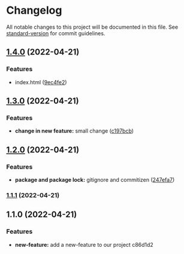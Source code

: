 # Changelog

All notable changes to this project will be documented in this file. See [standard-version](https://github.com/conventional-changelog/standard-version) for commit guidelines.

## [1.4.0](https://github.com/djdonmil/changelog2/compare/v1.3.0...v1.4.0) (2022-04-21)


### Features

* index.html ([9ec4fe2](https://github.com/djdonmil/changelog2/commit/9ec4fe2cba0aef1a0284a25143e332ddb3eb191a))

## [1.3.0](https://github.com/djdonmil/changelog2/compare/v1.2.0...v1.3.0) (2022-04-21)


### Features

* **change in new feature:** small change ([c197bcb](https://github.com/djdonmil/changelog2/commit/c197bcbd9d77be6383dd22257470a40d6e11c541))

## [1.2.0](https://github.com/djdonmil/changelog2/compare/v1.1.1...v1.2.0) (2022-04-21)


### Features

* **package and package lock:** gitignore and commitizen ([247efa7](https://github.com/djdonmil/changelog2/commit/247efa77a9836cf22da12278d4d393459e9ebefc))

### [1.1.1](https://github.com/djdonmil/changelog2/compare/v1.1.0...v1.1.1) (2022-04-21)

## 1.1.0 (2022-04-21)


### Features

* **new-feature:** add a new-feature to our project c86d1d2
